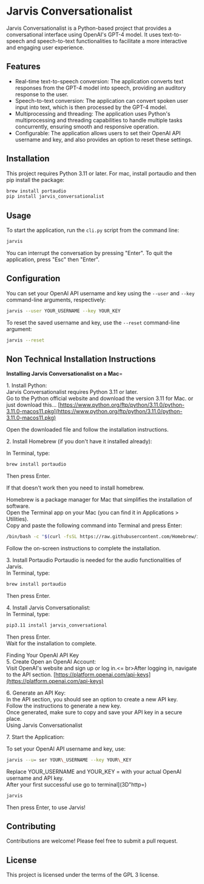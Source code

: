 # Jarvis Conversationalist

Jarvis Conversationalist is a Python-based project that provides a conversational interface using OpenAI's GPT-4 model. It uses text-to-speech and speech-to-text functionalities to facilitate a more interactive and engaging user experience.

## Features

- Real-time text-to-speech conversion: The application converts text responses from the GPT-4 model into speech, providing an auditory response to the user.
- Speech-to-text conversion: The application can convert spoken user input into text, which is then processed by the GPT-4 model.
- Multiprocessing and threading: The application uses Python's multiprocessing and threading capabilities to handle multiple tasks concurrently, ensuring smooth and responsive operation.
- Configurable: The application allows users to set their OpenAI API username and key, and also provides an option to reset these settings.

## Installation

This project requires Python 3.11 or later. For mac, install portaudio and then pip install the package:

```bash
brew install portaudio
pip install jarvis_conversationalist
```

## Usage

To start the application, run the `cli.py` script from the command line:

```bash
jarvis
```

You can interrupt the conversation by pressing "Enter". To quit the application, press "Esc" then "Enter".

## Configuration

You can set your OpenAI API username and key using the `--user` and `--key` command-line arguments, respectively:

```bash
jarvis --user YOUR_USERNAME --key YOUR_KEY
```

To reset the saved username and key, use the `--reset` command-line argument:

```bash
jarvis --reset
```

## Non Technical Installation Instructions

**Installing Jarvis Conversationalist on a Mac**\=

1\. Install Python:  
Jarvis Conversationalist requires Python 3.11 or later.  
Go to the Python official website and download the version 3.11 for Mac.
or just download this... 
[https://www.python.org/ftp/python/3.11.0/python-3.11.0-macos11.pkg](https://www.python.org/ftp/python/3.11.0/python-3.11.0-macos11.pkg)

Open the downloaded file and follow the installation instructions.  
  

2\. Install Homebrew (if you don't have it installed already):

In Terminal, type:

```bash
brew install portaudio
```

Then press Enter.

If that doesn't work then you need to install homebrew.

Homebrew is a package manager for Mac that simplifies the installation of software.  
Open the Terminal app on your Mac (you can find it in Applications > Utilities).  
Copy and paste the following command into Terminal and press Enter:
```bash
/bin/bash -c "$(curl -fsSL https://raw.githubusercontent.com/Homebrew/install/HEAD/install.sh)"
```
Follow the on-screen instructions to complete the installation.  
  

3\. Install Portaudio
Portaudio is needed for the audio functionalities of Jarvis.  
In Terminal, type:

```bash
brew install portaudio
```

Then press Enter.

  
4\. Install Jarvis Conversationalist:  
In Terminal, type:

```bash
pip3.11 install jarvis_conversational
```

Then press Enter.  
Wait for the installation to complete.
  
Finding Your OpenAI API Key  
5\. Create Open an OpenAI Account:  
Visit OpenAI's website and sign up or log in.<= br>After logging in, navigate to the API section.
[https://platform.openai.com/api-keys](https://platform.openai.com/api-keys)


6\. Generate an API Key:  
In the API section, you should see an option to create a new API key.  
Follow the instructions to generate a new key.  
Once generated, make sure to copy and save your API key in a secure place.  
Using Jarvis Conversationalist  

7\. Start the Application:  
  
To set your OpenAI API username and key, use:  
```bash
jarvis --u= ser YOUR\_USERNAME --key YOUR\_KEY 
```
Replace YOUR\_USERNAME and YOUR\_KEY = with your actual OpenAI username and API key.  
After your first successful use go to terminal](3D"http=)

```bash
jarvis
```

Then press Enter, to use Jarvis!  


## Contributing

Contributions are welcome! Please feel free to submit a pull request.

## License

This project is licensed under the terms of the GPL 3 license.
